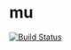 # mu

[![Build Status](https://travis-ci.com/KyoriPowered/mu.svg?branch=master)](https://travis-ci.com/KyoriPowered/mu)
